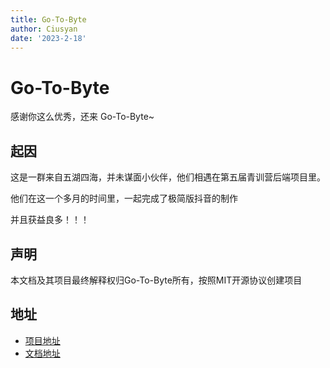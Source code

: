 ```yaml
---
title: Go-To-Byte
author: Ciusyan
date: '2023-2-18'
---
```


# Go-To-Byte

感谢你这么优秀，还来 Go-To-Byte~

## 起因

这是一群来自五湖四海，并未谋面小伙伴，他们相遇在第五届青训营后端项目里。

他们在这一个多月的时间里，一起完成了极简版抖音的制作

并且获益良多！！！

## 声明
本文档及其项目最终解释权归Go-To-Byte所有，按照MIT开源协议创建项目

## 地址
* [项目地址](https://github.com/Go-To-Byte/DouSheng)
* [文档地址](go-to-byte.github.io/Docs-DouSheng/)
